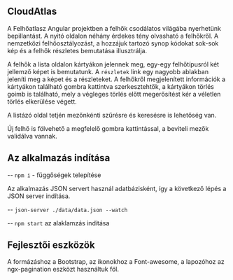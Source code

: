 ## CloudAtlas

A Felhőatlasz Angular projektben a felhők csodálatos világába nyerhetünk bepillantást. A nyitó oldalon néhány érdekes tény olvasható a felhőkről.
A nemzetközi felhőosztályozást, a hozzájuk tartozó synop kódokat sok-sok kép és a
felhők részletes bemutatása illusztrálja.

A felhők a lista oldalon kártyákon jelennek meg, egy-egy felhőtípusról két jellemző képet is bemutatunk. A `részletek` link egy nagyobb ablakban jeleníti meg a képet és a részleteket. A felhőkről megjelenített információk a kártyákon található gombra kattintva szerkesztehtők, a kártyákon törlés goimb is található, mely a végleges törlés előtt megerősítést kér a véletlen törlés elkerülése végett.

A listázó oldal tetjén mezőnkénti szűrésre és keresésre is lehetőség van.

Új felhő is fölvehető a megfelelő gombra kattintással, a beviteli mezők validálva vannak.

## Az alkalmazás indítása

-- `npm i` - függőségek telepítése

Az alkalmazás JSON servert használ adatbázisként, így a következő lépés a JSON server indítása.

-- `json-server ./data/data.json --watch`

-- `npm start` az alaklamzás indítása

## Fejlesztői eszközök

A formázáshoz a Bootstrap, az ikonokhoz a Font-awesome, a lapozóhoz az ngx-pagination eszközt használtuk föl.
